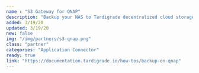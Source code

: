 ```yaml
---
name : "S3 Gateway for QNAP"
description: "Backup your NAS to Tardigrade decentralized cloud storage with our S3 Gateway App."
added: 3/19/20
updated: 3/19/20
new: false
img: "/img/partners/s3-qnap.png"
class: "partner"
categories: "Application Connector"
ready: true
link: "https://documentation.tardigrade.io/how-tos/backup-on-qnap"
---
```

